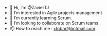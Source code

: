 - 👋 Hi, I’m @ZavierTJ
- 👀 I’m interested in Agile projects management
- 🌱 I’m currently learning Scrum.
- 💞️ I’m looking to collaborate on Scrum teams
- 📫 How to reach me : xtobar@hotmail.com

<!---
ZavierTJ/ZavierTJ is a ✨ special ✨ repository because its `README.md` (this file) appears on your GitHub profile.
You can click the Preview link to take a look at your changes.
--->
